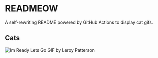 # READMEOW

A self-rewriting README powered by GitHub Actions to display cat gifs.

## Cats

![Im Ready Lets Go GIF by Leroy Patterson](https://media2.giphy.com/media/CjmvTCZf2U3p09Cn0h/200.gif?cid=9acd02da7q85k1lq3ezh5t4uio6n40yh1d16icq85qgqcfiz&ep=v1_gifs_search&rid=200.gif&ct=g)
